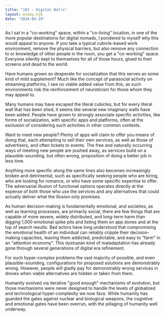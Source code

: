 ```yaml
---
title: "181 - Digital Walls"
layout: essay.njk
date: "2024-04-19"
---
```


As I sat in a "co-working" space, within a "co-living" location, in one of the more popular destinations for digital nomads, I pondered to myself why this would appeal to anyone. If you take a typical cubicle-based work environment, remove the physical barriers, but also remove any connection to or knowledge of other people in the room, you get a "co-working" space. Everyone silently kept to themselves for all of those hours, glued to their screens and dead to the world.

Have humans grown so desperate for socialization that this serves as some kind of mild supplement? Much like the concept of parasocial activity on streaming platforms, I see no viable added value from this, as such environments risk the reinforcement of neuroticism for those whom they may appeal to.

Many humans may have escaped the literal cubicles, but for every literal wall that has been shed, it seems like several new imaginary walls have been added. People have grown to strongly associate specific activities, like forms of socialization, with specific apps and platforms, often at the exclusion of considering such activities in other common contexts.

Want to meet new people? Plenty of apps will claim to offer you means of doing that, each attempting to sell their own services, as well as those of advertisers, and often tickets to events. The free and naturally occurring ways of meeting new people are pushed away, as services build on a plausible-sounding, but often wrong, proposition of doing a better job in less time.

Anything more specific along the same lines also becomes increasingly broken and detrimental, such as specifically seeking people who are hiring, who are looking for romance, or who have some specific expertise to offer. The adversarial illusion of functional options operates directly at the expense of both those who use the services and any alternatives that could actually deliver what the illusion only promises.

As human decision-making is fundamentally emotional, and societies, as well as learning processes, are primarily social, there are few things that are capable of more severe, widely distributed, and long-term harm than digging 1,000 emotional spike pits and listing them on app stores and at the top of search results. Bad actors have long understood that compromising the emotional health of an individual can reliably cripple their decision-making capacities, leaving them addicted, predictable, and easy to "farm" in an "attention economy". This dystopian kind of maladaptation has already gone through several generations of digital era refinement.

For such hyper-complex problems the vast majority of possible, and even plausible-sounding, configurations for proposed solutions are demonstrably wrong. However, people will gladly pay for demonstrably wrong services in droves when viable alternatives are hidden or taken from them.

Humanity evolved via iterative "good enough" mechanisms of evolution, but those mechanisms were never designed to handle the levels of globalized and technological hyper-complexity we now face. While humanity has guarded the gates against nuclear and biological weapons, the cognitive and emotional gates have been overrun, with the pillaging of humanity well underway.
